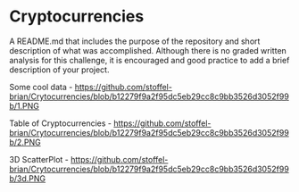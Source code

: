 # Cryptocurrencies

A README.md that includes the purpose of the repository and short description of what was accomplished. 
Although there is no graded written analysis for this challenge, it is encouraged and good practice to add a brief description of your project.



Some cool data - https://github.com/stoffel-brian/Crytocurrencies/blob/b12279f9a2f95dc5eb29cc8c9bb3526d3052f99b/1.PNG

Table of Cryptocurrencies - https://github.com/stoffel-brian/Crytocurrencies/blob/b12279f9a2f95dc5eb29cc8c9bb3526d3052f99b/2.PNG

3D ScatterPlot - https://github.com/stoffel-brian/Crytocurrencies/blob/b12279f9a2f95dc5eb29cc8c9bb3526d3052f99b/3d.PNG
